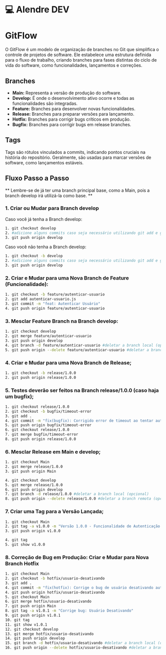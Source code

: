 # 💻 Alendre DEV
# GitFlow

O GitFlow é um modelo de organização de branches no Git que simplifica o controle de projetos de software. Ele estabelece uma estrutura definida para o fluxo de trabalho, criando branches para fases distintas do ciclo de vida do software, como funcionalidades, lançamentos e correções.

## Branches

- **Main:** Representa a versão de produção do software.
- **Develop:** É onde o desenvolvimento ativo ocorre e todas as funcionalidades são integradas.
- **Feature:** Branches para desenvolver novas funcionalidades.
- **Release:** Branches para preparar versões para lançamento.
- **Hotfix:** Branches para corrigir bugs críticos em produção.
- **Bugfix:** Branches para corrigir bugs em release branches.

## Tags

Tags são rótulos vinculados a commits, indicando pontos cruciais na história do repositório. Geralmente, são usadas para marcar versões de software, como lançamentos estáveis.

## Fluxo Passo a Passo

** Lembre-se de já ter uma branch principal base, como a Main, pois a branch develop irá utilizá-la como base. **

### 1. Criar ou Mudar para Branch develop
Caso você já tenha a Branch develop:
```bash
1. git checkout develop
2. #adicione alguns commits caso seja necessário utilizando git add e git commit -m "tipo(escopo): mensagem"
3. git push origin develop
```
Caso você não tenha a Branch develop:
```bash
1. git checkout -b develop
2. #adicione alguns commits caso seja necessário utilizando git add e git commit -m "tipo(escopo): mensagem"
3. git push origin develop
```

### 2. Criar e Mudar para uma Nova Branch de Feature (Funcionalidade):
```bash
1. git checkout -b feature/autenticar-usuario
2. git add autenticar-usuario.js
3. git commit -m "feat: Autenticar Usuário"
4. git push origin feature/autenticar-usuario
```

### 3. Mesclar Feature Branch na Branch develop:
```bash
1. git checkout develop
2. git merge feature/autenticar-usuario
3. git push origin develop
4. git branch -d feature/autenticar-usuario #deletar a branch local (opcional)
5. git push origin --delete feature/autenticar-usuario #deletar a branch remota (opcional)
```

### 4. Criar e Mudar para uma Nova Branch de Release;
```bash
1. git checkout -b release/1.0.0
2. git push origin release/1.0.0
```

### 5. Testes deverão ser feitos na Branch release/1.0.0 (caso haja um bugfix);
```bash
1. git checkout release/1.0.0
2. git checkout -b bugfix/timeout-error
3. git add .
4. git commit -m "fix(bugfix): Corrigido error de timeout ao tentar autenticar usuário"
5. git push origin bugfix/timeout-error
6. git checkout release/1.0.0
7. git merge bugfix/timeout-error
8. git push origin release/1.0.0
```

### 6. Mesclar Release em Main e develop;

```bash
1. git checkout Main
2. git merge release/1.0.0
3. git push origin Main

4. git checkout develop
5. git merge release/1.0.0
6. git push origin develop
7. git branch -d release/1.0.0 #deletar a branch local (opcional)
8. git push origin --delete release/1.0.0 #deletar a branch remota (opcional)

```

### 7. Criar uma Tag para a Versão Lançada;

```bash
1. git checkout Main
2. git tag -a v1.0.0 -m "Versão 1.0.0 - Funcionalidade de Autenticação de Usuários"
3. git push origin v1.0.0

4. git tag
5. git show v1.0.0
```

### 8. Correção de Bug em Produção: Criar e Mudar para Nova Branch Hotfix

```bash
1. git checkout Main
2. git checkout -b hotfix/usuario-desativando
3. git add .
4. git commit -m "fix(hotfix): Corrige o bug de usuário desativando automaticamente"
4. git push origin hotfix/usuario-desativando
5. git checkout Main
6. git merge hotfix/usuario-desativando
7. git push origin Main
8. git tag -a v1.0.1 -m "Corrige bug: Usuário Desativando"
9. git push origin v1.0.1
10. git tag
11. git show v1.0.1
12. git checkout develop
13. git merge hotfix/usuario-desativando
14. git push origin develop
15. git branch -d hotfix/usuario-desativando #deletar a branch local (opcional)
16. git push origin --delete hotfix/usuario-desativando #deletar a branch remota (opcional)
```

